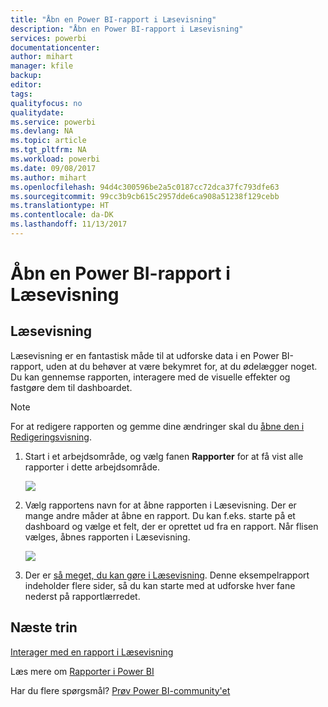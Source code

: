 ```yaml
---
title: "Åbn en Power BI-rapport i Læsevisning"
description: "Åbn en Power BI-rapport i Læsevisning"
services: powerbi
documentationcenter: 
author: mihart
manager: kfile
backup: 
editor: 
tags: 
qualityfocus: no
qualitydate: 
ms.service: powerbi
ms.devlang: NA
ms.topic: article
ms.tgt_pltfrm: NA
ms.workload: powerbi
ms.date: 09/08/2017
ms.author: mihart
ms.openlocfilehash: 94d4c300596be2a5c0187cc72dca37fc793dfe63
ms.sourcegitcommit: 99cc3b9cb615c2957dde6ca908a51238f129cebb
ms.translationtype: HT
ms.contentlocale: da-DK
ms.lasthandoff: 11/13/2017
---
```

# <a name="open-a-power-bi-report-in-reading-view"></a>Åbn en Power BI-rapport i Læsevisning
## <a name="reading-view"></a>Læsevisning
Læsevisning er en fantastisk måde til at udforske data i en Power BI-rapport, uden at du behøver at være bekymret for, at du ødelægger noget.  Du kan gennemse rapporten, interagere med de visuelle effekter og fastgøre dem til dashboardet. 

> [!NOTE]
> For at redigere rapporten og gemme dine ændringer skal du [åbne den i Redigeringsvisning](service-reading-view-and-editing-view.md).
> 
> 

1. Start i et arbejdsområde, og vælg fanen **Rapporter** for at få vist alle rapporter i dette arbejdsområde.  
   
   ![](media/service-report-open-in-reading-view/power-bi-open-report.png)
2. Vælg rapportens navn for at åbne rapporten i Læsevisning.  Der er mange andre måder at åbne en rapport. Du kan f.eks. starte på et dashboard og vælge et felt, der er oprettet ud fra en rapport.  Når flisen vælges, åbnes rapporten i Læsevisning.
   
    ![](media/service-report-open-in-reading-view/power-bi-reading-view.png)
3. Der er [så meget, du kan gøre i Læsevisning](service-interact-with-a-report-in-reading-view.md).  Denne eksempelrapport indeholder flere sider, så du kan starte med at udforske hver fane nederst på rapportlærredet. 

## <a name="next-steps"></a>Næste trin
[Interager med en rapport i Læsevisning](service-interact-with-a-report-in-reading-view.md)

Læs mere om [Rapporter i Power BI](service-reports.md)

Har du flere spørgsmål? [Prøv Power BI-community'et](http://community.powerbi.com/)  

